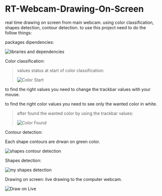 # RT-Webcam-Drawing-On-Screen
real time drawing on screen from main webcam.
using color classification, shapes detection, contour detection.
to use this project need to do the follow things:

packages dipendencies:

![libraries and dependencies](https://user-images.githubusercontent.com/44766935/111077615-49378d80-84fa-11eb-8068-ebb0ee1f1c26.png)

Color classification:

> values status at start of color classification:
> 
> ![Color Start](https://user-images.githubusercontent.com/44766935/111077461-8bac9a80-84f9-11eb-9217-3b1f10eff5fb.png)
> 
to find the right values you need to change the trackbar values with your mouse.

to find the right color values you need to see only the wanted color in white.

> after found the wanted color by using the trackbar values:
> 
> ![Color Found](https://user-images.githubusercontent.com/44766935/111077473-9404d580-84f9-11eb-9fd4-63ac323ceca2.png)

Contour detection:

Each shape contours are drwan on green color.

![shapes contour detection](https://user-images.githubusercontent.com/44766935/111077659-7dab4980-84fa-11eb-8284-b944ec0124a5.png)

Shapes detection:

![my shapes detection](https://user-images.githubusercontent.com/44766935/111077685-a2072600-84fa-11eb-9e67-8074d058c656.png)

Drawing on screen:
live drawing to the computer webcam.

![Draw on Live](https://user-images.githubusercontent.com/44766935/111077710-c19e4e80-84fa-11eb-8a47-d2be7b33f891.png)
